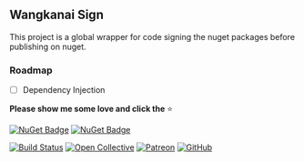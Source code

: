 ## Wangkanai Sign

This project is a global wrapper for code signing the nuget packages before publishing on nuget.

### Roadmap

- [ ] Dependency Injection

**Please show me some love and click the** :star:

[![NuGet Badge](https://buildstats.info/nuget/wangkanai.sign)](https://www.nuget.org/packages/wangkanai.sign)
[![NuGet Badge](https://buildstats.info/nuget/wangkanai.sign?includePreReleases=true)](https://www.nuget.org/packages/wangkanai.sign)

[![Build Status](https://dev.azure.com/wangkanai/GitHub/_apis/build/status/wangkanai?branchName=main)](https://dev.azure.com/wangkanai/GitHub/_build/latest?definitionId=20&branchName=main)
[![Open Collective](https://img.shields.io/badge/open%20collective-support%20me-3385FF.svg)](https://opencollective.com/wangkanai)
[![Patreon](https://img.shields.io/badge/patreon-support%20me-d9643a.svg)](https://www.patreon.com/wangkanai)
[![GitHub](https://img.shields.io/github/license/wangkanai/wangkanai)](https://github.com/wangkanai/wangkanai/blob/main/LICENSE)

